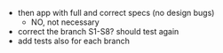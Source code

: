 - then app with full and correct specs (no design bugs)
  - NO, not necessary
- correct the branch S1-S8? should test again
- add tests also for each branch

